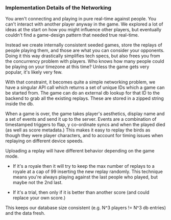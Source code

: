 ### Implementation Details of the Networking

You aren't connecting and playing in pure real-time against people. You can't interact with another player anyway in the
game. We explored a lot of ideas at the start on how you might influence other players, but eventually couldn't find a
game-design pattern that needed true real-time.

Instead we create internally consistent seeded games, store the replays of people playing them, and those are what you
can consider your opponents. Doing it this way drastically simplifies tech specs, but also frees you from the
concurrency problem with players. Who knows how many people could be playing on your timezone at this time? Unless the
game gets very popular, it's likely very few.

With that constraint, it becomes quite a simple networking problem, we have a singular API call which returns a set of
unique IDs which a game can be started from. The game can do an external db lookup for that ID to the backend to grab
all the existing replays. These are stored in a zipped string inside the db.

When a game is over, the game takes player's aesthetics, display name and a set of events and send it up to the server.
Events are a combination of timestamped triggers to flap, y co-ordinate syncs and when the played died (as well as score
metadata.) This makes it easy to replay the birds as though they were player characters, and to account for timing
issues when replaying on different device speeds.

Uploading a replay will have different behavior depending on the game mode.

-   If it's a royale then it will try to keep the max number of replays to a royale at a cap of 99 inserting the new
    replay randomly. This technique means you're always playing against the last people who played, but maybe not the
    2nd last.

-   If it's a trial, then only if it is better than another score (and could replace your own score.)

This keeps our database size consistent (e.g. N^3 players != N^3 db entries) and the data fresh.
